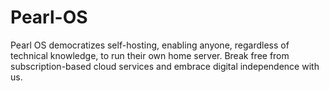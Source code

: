 # Pearl-OS
Pearl OS democratizes self-hosting, enabling anyone, regardless of technical knowledge, to run their own home server. Break free from subscription-based cloud services and embrace digital independence with us.
